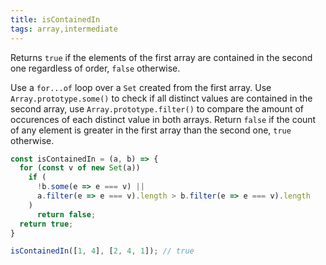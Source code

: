 ```yaml
---
title: isContainedIn
tags: array,intermediate
---
```


Returns `true` if the elements of the first array are contained in the second one regardless of order, `false` otherwise.

Use a `for...of` loop over a `Set` created from the first array.
Use `Array.prototype.some()` to check if all distinct values are contained in the second array, use `Array.prototype.filter()` to compare the amount of occurences of each distinct value in both arrays.
Return `false` if the count of any element is greater in the first array than the second one, `true` otherwise.

```js
const isContainedIn = (a, b) => {
  for (const v of new Set(a))
    if (
      !b.some(e => e === v) || 
      a.filter(e => e === v).length > b.filter(e => e === v).length
    )
      return false;
  return true;
}
```

```js
isContainedIn([1, 4], [2, 4, 1]); // true
```
